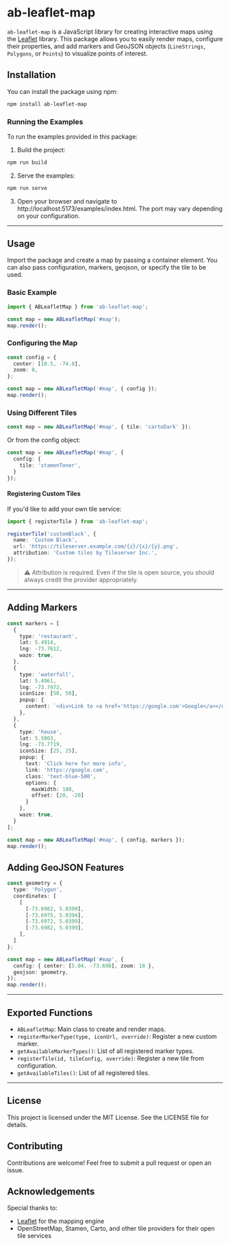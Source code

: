 # ab-leaflet-map

`ab-leaflet-map` is a JavaScript library for creating interactive maps using the [Leaflet](https://leafletjs.com/) library. This package allows you to easily render maps, configure their properties, and add markers and GeoJSON objects (`LineStrings`, `Polygons`, or `Points`) to visualize points of interest.

## Installation

You can install the package using npm:

```bash
npm install ab-leaflet-map
```

### Running the Examples

To run the examples provided in this package:

1. Build the project:

```bash
npm run build
```

2. Serve the examples:

```bash
npm run serve
```

3. Open your browser and navigate to http\://localhost:5173/examples/index.html. The port may vary depending on your configuration.

---

## Usage

Import the package and create a map by passing a container element. You can also pass configuration, markers, geojson, or specify the tile to be used.

### Basic Example

```ts
import { ABLeafletMap } from 'ab-leaflet-map';

const map = new ABLeafletMap('#map');
map.render();
```

### Configuring the Map

```ts
const config = {
  center: [10.5, -74.8],
  zoom: 8,
};

const map = new ABLeafletMap('#map', { config });
map.render();
```

### Using Different Tiles

```ts
const map = new ABLeafletMap('#map', { tile: 'cartoDark' });
```

Or from the config object:

```ts
const map = new ABLeafletMap('#map', {
  config: {
    tile: 'stamenToner',
  }
});
```

#### Registering Custom Tiles

If you'd like to add your own tile service:

```ts
import { registerTile } from 'ab-leaflet-map';

registerTile('customBlack', {
  name: 'Custom Black',
  url: 'https://tileserver.example.com/{z}/{x}/{y}.png',
  attribution: 'Custom tiles by Tileserver Inc.',
});
```

> ⚠️ Attribution is required. Even if the tile is open source, you should always credit the provider appropriately.

---

## Adding Markers

```ts
const markers = [
  {
    type: 'restaurant',
    lat: 5.4914,
    lng: -73.7612,
    waze: true,
  },
  {
    type: 'waterfall',
    lat: 5.4961,
    lng: -73.7972,
    iconSize: [50, 50],
    popup: {
      content: `<div>Link to <a href='https://google.com'>Google</a></div>`
    },
  },
  {
    type: 'house',
    lat: 5.5003,
    lng: -73.7719,
    iconSize: [25, 25],
    popup: {
      text: 'Click here for more info',
      link: 'https://google.com',
      class: 'text-blue-500',
      options: {
        maxWidth: 180,
        offset: [20, -20]
      }
    },
    waze: true,
  }
];

const map = new ABLeafletMap('#map', { config, markers });
map.render();
```

## Adding GeoJSON Features

```ts
const geometry = {
  type: 'Polygon',
  coordinates: [
    [
      [-73.6982, 5.0399],
      [-73.6975, 5.0394],
      [-73.6972, 5.0399],
      [-73.6982, 5.0399],
    ],
  ]
};

const map = new ABLeafletMap('#map', {
  config: { center: [5.04, -73.698], zoom: 18 },
  geojson: geometry,
});
map.render();
```

---

## Exported Functions

- `ABLeafletMap`: Main class to create and render maps.
- `registerMarkerType(type, iconUrl, override)`: Register a new custom marker.
- `getAvailableMarkerTypes()`: List of all registered marker types.
- `registerTile(id, tileConfig, override)`: Register a new tile from configuration.
- `getAvailableTiles()`: List of all registered tiles.

---

## License

This project is licensed under the MIT License. See the LICENSE file for details.

## Contributing

Contributions are welcome! Feel free to submit a pull request or open an issue.

## Acknowledgements

Special thanks to:

- [Leaflet](https://leafletjs.com/) for the mapping engine
- OpenStreetMap, Stamen, Carto, and other tile providers for their open tile services

